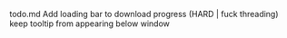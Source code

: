 todo.md
Add loading bar to download progress (HARD | fuck threading)
keep tooltip from appearing below window